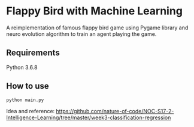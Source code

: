 # Flappy Bird with Machine Learning

A reimplementation of famous flappy bird game using Pygame library and neuro evolution algorithm to train an agent playing the game.

## Requirements
Python 3.6.8

## How to use
```bash
python main.py
```

Idea and reference: https://github.com/nature-of-code/NOC-S17-2-Intelligence-Learning/tree/master/week3-classification-regression
